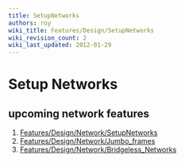 ```yaml
---
title: SetupNetworks
authors: roy
wiki_title: Features/Design/SetupNetworks
wiki_revision_count: 2
wiki_last_updated: 2012-01-29
---
```


# Setup Networks

## upcoming network features

1.  [Features/Design/Network/SetupNetworks](Features/Design/Network/SetupNetworks)
2.  [Features/Design/Network/Jumbo_frames](Features/Design/Network/Jumbo_frames)
3.  [Features/Design/Network/Bridgeless_Networks](Features/Design/Network/Bridgeless_Networks)
